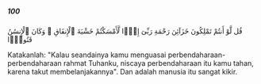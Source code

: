 ##### 100

<span class="ayah">قُل لَّوْ أَنتُمْ تَمْلِكُونَ خَزَآئِنَ رَحْمَةِ رَبِّىٓ إِذًۭا لَّأَمْسَكْتُمْ خَشْيَةَ ٱلْإِنفَاقِ ۚ وَكَانَ ٱلْإِنسَٰنُ قَتُورًۭا</span>

<span class="ayah_translation">Katakanlah: "Kalau seandainya kamu menguasai perbendaharaan-perbendaharaan rahmat Tuhanku, niscaya perbendaharaan itu kamu tahan, karena takut membelanjakannya". Dan adalah manusia itu sangat kikir.</span>
